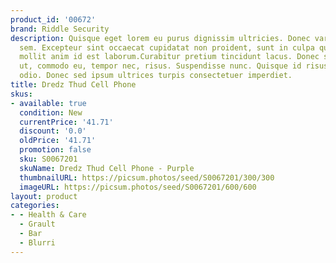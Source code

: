 ```yaml
---
product_id: '00672'
brand: Riddle Security
description: Quisque eget lorem eu purus dignissim ultricies. Donec varius enim nec
  sem. Excepteur sint occaecat cupidatat non proident, sunt in culpa qui officia deserunt
  mollit anim id est laborum.Curabitur pretium tincidunt lacus. Donec sem eros, ornare
  ut, commodo eu, tempor nec, risus. Suspendisse nunc. Quisque id risus. Suspendisse
  odio. Donec sed ipsum ultrices turpis consectetuer imperdiet.
title: Dredz Thud Cell Phone
skus:
- available: true
  condition: New
  currentPrice: '41.71'
  discount: '0.0'
  oldPrice: '41.71'
  promotion: false
  sku: S0067201
  skuName: Dredz Thud Cell Phone - Purple
  thumbnailURL: https://picsum.photos/seed/S0067201/300/300
  imageURL: https://picsum.photos/seed/S0067201/600/600
layout: product
categories:
- - Health & Care
  - Grault
  - Bar
  - Blurri
---
```

